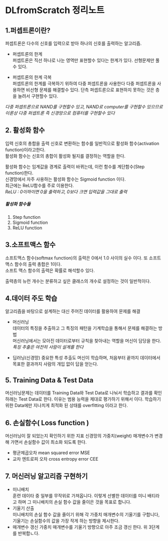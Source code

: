 # DLfromScratch 정리노트 

## 1.퍼셉트론이란?

퍼셉트론은 다수의 신호를 입력으로 받아 하나의 신호를 출력하는 알고리즘. 

- 퍼셉트론의 한계  
퍼셉트론은 직선 하나로 나눈 영역만 표현할수 있다는 한계가 있다. 선형문제만 풀수 있다.  

* 퍼셉트론의 한계 극복  
퍼셉트론의 한계를 극복하기 위하여 다중 퍼셉트론을 사용한다
다중 퍼셉트론을 사용하면 비선형 문제를 해결할수 있다. 
단측 퍼셉트론으로 표현하지 못하는 것은 층을 늘려서 구현할수 있다.  


*다중 퍼셉트론으로 NAND를 구현할수 있고, NAND로 computer를 구현할수 있으므로
이론상 다중 퍼셉트론 즉 신경망으로 컴퓨터를 구현할수 있다*

## 2. 활성화 함수

입력 신호의 총합을 출력 신호로 변환하는 함수를 일반적으로 활성화 함수(activation function)이라고한다.  
활성화 함수는 신호의 총합이 활성화 될지를 결정하는 역할을 한다. 

활성화 함수는 임계값을 경계로 출력이 바뀌는데, 이런 함수를 계단함수(Step function)한다.  
신경망에서 자주 사용하는 활성화 함수는 Sigmoid function 이다.  
최근에는 ReLU함수를 주로 이용한다.   
 *ReLU : 0이하이면 0을 출력하고, 0보다 크면 입력값을 그대로 출력*

##### 활성화 함수들
 1. Step function  
 2. Sigmoid function  
 3. ReLU function  

## 3.소프트맥스 함수

소프트맥스 함수(softmax function)의 출력은 0에서 1.0 사이의 실수 이다.  또 소프트맥스 함수의 출력 총합은 1이다.   
소프트 맥스 함수의 출력은 확률로 해석할수 있다.  

출력층의 뉴런 개수는 분류하고 싶은 클래스의 개수로 설정하는 것이 일반적이다. 

## 4.데이터 주도 학습

 알고리즘을 바탕으로 설계하는 대신 주어진 데이터를 활용하여 문제를 해결  
 
 * 머신러닝  
   데이터의 특징을 추출하고 그 특징의 패턴을 기계학습을 통해서 문제를 해결하는 방법  
   머신러닝에서는 모아진 데이터로부터 규칙을 찾아내는 역할을 머신이 담당을 한다.   
   *특징 추출은 여전히 사람이 설계를 한다*  
   
 * 딥러닝(신경망)
   중요한 특성 추출도 머신이 학습하며, 처음부터 끝까지 데이터에서 목표한 결과까지 사람의 개입 없이 답을 얻는다. 
   
   
## 5. Training Data & Test Data

머신러닝문제는 데이터를 Training Data와 Test Data로 나눠서 학습하고 결과를 확인 하래는 Test Data로 한다. 
이유는 범용 능력을 제대로 평가하기 위해서 이다. 
학습하기 위한  Data에만 지나치게 최적화 된 상태를 overfitting 이라고 한다. 

## 6. 손실함수( Loss function ) 

머신러닝이 잘 되었는지 확인하기 위한 지표 
신경망의 가중치(weight) 매개변수가 변경해 가면서 손실함수 값이 최소화 되도록 한다. 
  - 평균제곱오차 mean squared error MSE 
  - 교차 엔트로피 오차 cross entropy error CEE
  
## 7. 머신러닝 알고리즘 구현하기   

 - 미니배치  
  훈련 데이타 중 일부를 무작위로 가져옵니다. 이렇게 선별한 데이터를 미니 배티라고 하며 
 그 미니배치의 손실 함수 값을 줄이은 것을 목표로 합니다. 
 -  기울기 산출  
   미니배치의 손실 함수 값을 줄이기 위해 각 가중치 매개변수의 기울기를 구합니다, 
   기울기는 손실함수의 값을 가장 작게 하는 방향을 제시한다. 
 - 매개변수 갱신 
   가중치 매개변수를 기울기 방향으로 아주 조금 갱신 한다. 
 위 3단계를  반복합ㄴ다. 